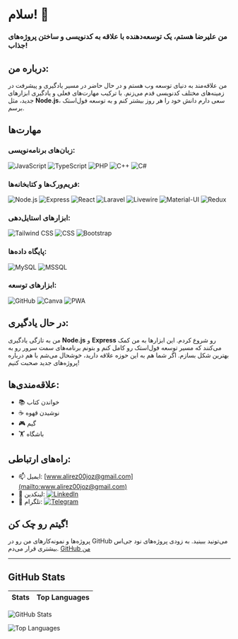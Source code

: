 # سلام! 👋  
### من **علیرضا** هستم، یک توسعه‌دهنده با علاقه به کدنویسی و ساختن پروژه‌های جذاب!

## درباره من:
من علاقه‌مند به دنیای توسعه وب هستم و در حال حاضر در مسیر یادگیری و پیشرفت در زمینه‌های مختلف کدنویسی قدم می‌زنم. با ترکیب مهارت‌های فعلی و یادگیری ابزارهای جدید، مثل **Node.js**، سعی دارم دانش خود را هر روز بیشتر کنم و به توسعه فول‌استک برسم.

## مهارت‌ها

### زبان‌های برنامه‌نویسی:
![JavaScript](https://img.shields.io/badge/-JavaScript-F7DF1E?style=flat&logo=javascript&logoColor=black)
![TypeScript](https://img.shields.io/badge/-TypeScript-3178C6?style=flat&logo=typescript&logoColor=white)
![PHP](https://img.shields.io/badge/-PHP-777BB4?style=flat&logo=php&logoColor=white)
![C++](https://img.shields.io/badge/-C++-00599C?style=flat&logo=c%2B%2B&logoColor=white)
![C#](https://img.shields.io/badge/-C%23-880E4F?style=flat&logo=c-sharp&logoColor=white)

### فریم‌ورک‌ها و کتابخانه‌ها:
![Node.js](https://img.shields.io/badge/-Node.js-339933?style=flat&logo=node.js&logoColor=white)
![Express](https://img.shields.io/badge/-Express-000000?style=flat&logo=express&logoColor=white)
![React](https://img.shields.io/badge/-React-61DAFB?style=flat&logo=react&logoColor=black)
![Laravel](https://img.shields.io/badge/-Laravel-FF2D20?style=flat&logo=laravel&logoColor=white)
![Livewire](https://img.shields.io/badge/-Livewire-FF69B4?style=flat&logo=livewire&logoColor=white)
![Material-UI](https://img.shields.io/badge/-Material--UI-0081CB?style=flat&logo=material-ui&logoColor=white)
![Redux](https://img.shields.io/badge/-Redux-764ABC?style=flat&logo=redux&logoColor=white)

### ابزارهای استایل‌دهی:
![Tailwind CSS](https://img.shields.io/badge/-Tailwind%20CSS-38B2AC?style=flat&logo=tailwind-css&logoColor=white)
![CSS](https://img.shields.io/badge/-CSS-1572B6?style=flat&logo=css3&logoColor=white)
![Bootstrap](https://img.shields.io/badge/-Bootstrap-7952B3?style=flat&logo=bootstrap&logoColor=white)

### پایگاه داده‌ها:
![MySQL](https://img.shields.io/badge/-MySQL-4479A1?style=flat&logo=mysql&logoColor=white)
![MSSQL](https://img.shields.io/badge/-MSSQL-CC2927?style=flat&logo=microsoft-sql-server&logoColor=white)

### ابزارهای توسعه:
![GitHub](https://img.shields.io/badge/-GitHub-181717?style=flat&logo=github&logoColor=white)
![Canva](https://img.shields.io/badge/-Canva-00C4CC?style=flat&logo=canva&logoColor=white)
![PWA](https://img.shields.io/badge/-PWA-5A0FC8?style=flat&logo=pwa&logoColor=white)

## در حال یادگیری:
من به تازگی یادگیری **Node.js** و **Express** رو شروع کردم. این ابزارها به من کمک می‌کنند که مسیر توسعه فول‌استک رو کامل کنم و بتونم برنامه‌های سمت سرور رو به بهترین شکل بسازم. اگر شما هم به این حوزه علاقه دارید، خوشحال می‌شم با هم درباره پروژه‌های جدید صحبت کنیم!

## علاقه‌مندی‌ها:
- 📚 خواندن کتاب
- ☕ نوشیدن قهوه
- 🎮 گیم
- 🏋️ باشگاه

## راه‌های ارتباطی:
- 📫 ایمیل: [www.alirez00joz@gmail.com](mailto:www.alirez00joz@gmail.com)
- 💼 لینکدین: [![LinkedIn](https://img.shields.io/badge/-LinkedIn-0077B5?style=flat&logo=linkedin&logoColor=white)](https://www.linkedin.com/in/Alirezajoz)
- 💬 تلگرام: [![Telegram](https://img.shields.io/badge/-Telegram-2CA5E0?style=flat&logo=telegram&logoColor=white)](https://t.me/Alirezajoz)

## گیتم رو چک کن!
پروژه‌ها و نمونه‌کارهای من رو در GitHub می‌تونید ببینید. به زودی پروژه‌های نود جی‌اس بیشتری قرار می‌دم. [GitHub من](https://github.com/Alirezajoz)

---

## GitHub Stats

| Stats | Top Languages |
|-------|---------------|

![GitHub Stats](https://github-readme-stats.vercel.app/api?username=Alijoz&show_icons=true&theme=dark&count_private=true)

![Top Languages](https://github-readme-stats.vercel.app/api/top-langs/?username=Alijoz&layout=compact&theme=dark)
